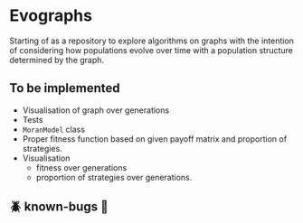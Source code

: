 # Evographs
Starting of as a repository to explore algorithms on graphs with the intention of considering how populations evolve over time with a population structure determined by the graph.

## To be implemented
* Visualisation of graph over generations
* Tests
* `MoranModel` class
* Proper fitness function based on given payoff matrix and proportion of strategies.
* Visualisation
    - fitness over generations
    - proportion of strategies over generations.

## :beetle: known-bugs :bug: